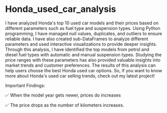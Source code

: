 # Honda_used_car_analysis
I have analyzed Honda's top 10 used car models and their prices based on different parameters such as fuel type and suspension types.
Using Python programming, I have managed null values, duplicates, and outliers to ensure reliable data. I have also created sub-DataFrames to analyze different parameters and used interactive visualizations to provide deeper insights.
Through this analysis, I have identified the top models from petrol and diesel fuel types with automatic and manual suspension types. Studying the price ranges with these parameters has also provided valuable insights into market trends and customer preferences.
The results of this analysis can help users choose the best Honda used car options. So, if you want to know more about Honda's used car selling trends, check out my latest project!

Important Findings:

✅ When the model year gets newer, prices do increases

✅ The price drops as the number of kilometers increases.
